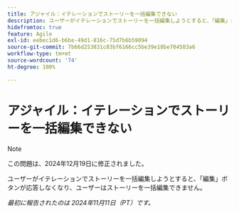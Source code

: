 ```yaml
---
title: アジャイル：イテレーションでストーリーを一括編集できない
description: ユーザーがイテレーションでストーリーを一括編集しようとすると、「編集」ボタンが応答しなくなり、ユーザーはストーリーを一括編集できません。
hidefromtoc: true
feature: Agile
exl-id: eebec1d6-b6be-49d1-816c-75d7b6b59094
source-git-commit: 7b66d253831c83bf6166cc5be39e18be704503a6
workflow-type: tm+mt
source-wordcount: '74'
ht-degree: 100%

---
```


# アジャイル：イテレーションでストーリーを一括編集できない

>[!NOTE]
>
>この問題は、2024年12月19日に修正されました。

ユーザーがイテレーションでストーリーを一括編集しようとすると、「編集」ボタンが応答しなくなり、ユーザーはストーリーを一括編集できません。

_最初に報告されたのは 2024年11月11日（PT）です。_
